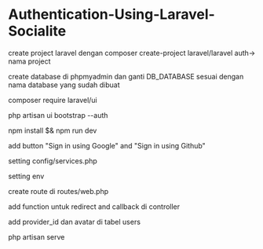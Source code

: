 # Authentication-Using-Laravel-Socialite
create project laravel dengan composer create-project laravel/laravel auth-> nama project

create database di phpmyadmin dan ganti DB_DATABASE sesuai dengan nama database yang sudah dibuat

composer require laravel/ui

php artisan ui bootstrap --auth

npm install $& npm run dev

add button "Sign in using Google" and "Sign in using Github"

setting config/services.php

setting env

create route di routes/web.php

add function untuk redirect and callback di controller

add provider_id dan avatar di tabel users

php artisan serve
